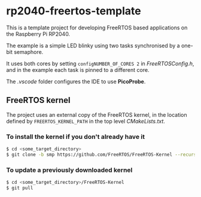 # rp2040-freertos-template
This is a template project for developing FreeRTOS based applications on the Raspberry Pi RP2040.

The example is a simple LED blinky using two tasks synchronised by a one-bit semaphore.

It uses both cores by setting `configNUMBER_OF_CORES 2` in *FreeRTOSConfig.h*, and in the example each task is pinned to a different core.

The *.vscode* folder configures the IDE to use **PicoProbe**.

## FreeRTOS kernel

The project uses an external copy of the FreeRTOS kernel, in the location defined by `FREERTOS_KERNEL_PATH` in the top level *CMakeLists.txt*.

### To install the kernel if you don't already have it
```sh
$ cd <some_target_directory>
$ git clone -b smp https://github.com/FreeRTOS/FreeRTOS-Kernel --recurse-submodules
```

### To update a previously downloaded kernel
```sh
$ cd <some_target_directory>/FreeRTOS-Kernel
$ git pull
```